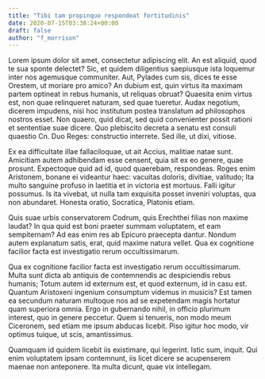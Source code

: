 ```yaml
---
title: "Tibi tam propinquo respondeat fortitudinis"
date: 2020-07-15T03:38:24+00:00
draft: false
author: "f_morrison"
---
```


Lorem ipsum dolor sit amet, consectetur adipiscing elit. An est aliquid, quod
te sua sponte delectet? Sic, et quidem diligentius saepiusque ista loquemur
inter nos agemusque communiter. Aut, Pylades cum sis, dices te esse Orestem, ut
moriare pro amico? An dubium est, quin virtus ita maximam partem optineat in
rebus humanis, ut reliquas obruat? Quaesita enim virtus est, non quae
relinqueret naturam, sed quae tueretur. Audax negotium, dicerem impudens, nisi
hoc institutum postea translatum ad philosophos nostros esset. Non quaero, quid
dicat, sed quid convenienter possit rationi et sententiae suae dicere. Quo
plebiscito decreta a senatu est consuli quaestio Cn. Duo Reges: constructio
interrete. Sed ille, ut dixi, vitiose.

Ex ea difficultate illae fallaciloquae, ut ait Accius, malitiae natae sunt.
Amicitiam autem adhibendam esse censent, quia sit ex eo genere, quae prosunt.
Expectoque quid ad id, quod quaerebam, respondeas. Roges enim Aristonem, bonane
ei videantur haec: vacuitas doloris, divitiae, valitudo; Ita multo sanguine
profuso in laetitia et in victoria est mortuus. Falli igitur possumus. Is ita
vivebat, ut nulla tam exquisita posset inveniri voluptas, qua non abundaret.
Honesta oratio, Socratica, Platonis etiam.

Quis suae urbis conservatorem Codrum, quis Erechthei filias non maxime laudat?
In qua quid est boni praeter summam voluptatem, et eam sempiternam? Ad eas enim
res ab Epicuro praecepta dantur. Nondum autem explanatum satis, erat, quid
maxime natura vellet. Qua ex cognitione facilior facta est investigatio rerum
occultissimarum.

Qua ex cognitione facilior facta est investigatio rerum occultissimarum. Multa
sunt dicta ab antiquis de contemnendis ac despiciendis rebus humanis; Totum
autem id externum est, et quod externum, id in casu est. Quantum Aristoxeni
ingenium consumptum videmus in musicis? Est tamen ea secundum naturam multoque
nos ad se expetendam magis hortatur quam superiora omnia. Ergo in gubernando
nihil, in officio plurimum interest, quo in genere peccetur. Quem si tenueris,
non modo meum Ciceronem, sed etiam me ipsum abducas licebit. Piso igitur hoc
modo, vir optimus tuique, ut scis, amantissimus.

Quamquam id quidem licebit iis existimare, qui legerint. Istic sum, inquit. Qui
enim voluptatem ipsam contemnunt, iis licet dicere se acupenserem maenae non
anteponere. Ita multa dicunt, quae vix intellegam.
